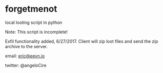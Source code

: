 # forgetmenot
local looting script in python

Note: This script is incomplete! 

Exfil functionality added, 6/27/2017. Client will zip loot files and send the zip archive to the server.

email: eric@eevn.io

twitter: @angeloCire
